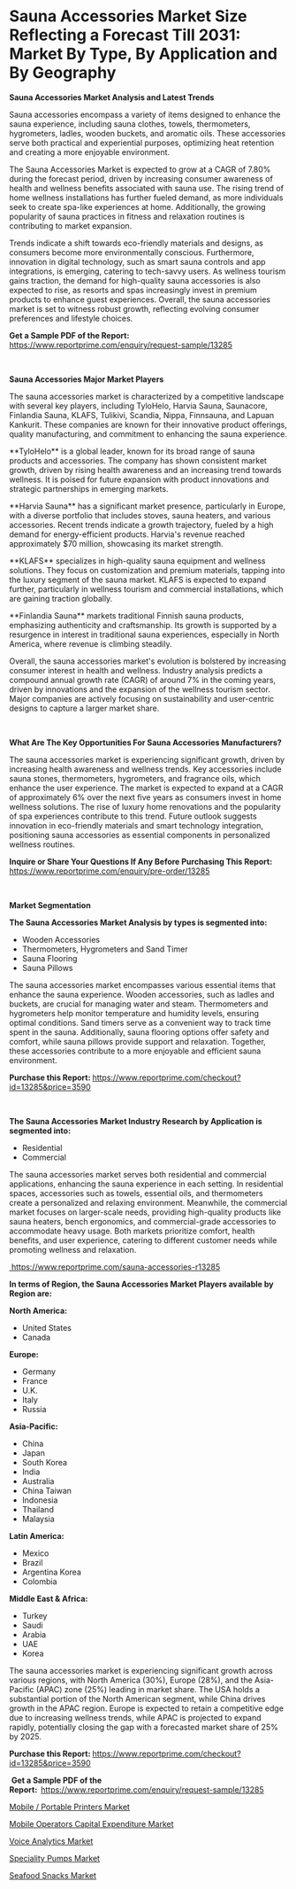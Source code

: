 <p><h1>Sauna Accessories Market Size Reflecting a Forecast Till 2031: Market By Type, By Application and By Geography</h1></p><p><strong>Sauna Accessories Market Analysis and Latest Trends</strong></p>
<p><p>Sauna accessories encompass a variety of items designed to enhance the sauna experience, including sauna clothes, towels, thermometers, hygrometers, ladles, wooden buckets, and aromatic oils. These accessories serve both practical and experiential purposes, optimizing heat retention and creating a more enjoyable environment.</p><p>The Sauna Accessories Market is expected to grow at a CAGR of 7.80% during the forecast period, driven by increasing consumer awareness of health and wellness benefits associated with sauna use. The rising trend of home wellness installations has further fueled demand, as more individuals seek to create spa-like experiences at home. Additionally, the growing popularity of sauna practices in fitness and relaxation routines is contributing to market expansion. </p><p>Trends indicate a shift towards eco-friendly materials and designs, as consumers become more environmentally conscious. Furthermore, innovation in digital technology, such as smart sauna controls and app integrations, is emerging, catering to tech-savvy users. As wellness tourism gains traction, the demand for high-quality sauna accessories is also expected to rise, as resorts and spas increasingly invest in premium products to enhance guest experiences. Overall, the sauna accessories market is set to witness robust growth, reflecting evolving consumer preferences and lifestyle choices.</p></p>
<p><strong>Get a Sample PDF of the Report:&nbsp;</strong> <a href="https://www.reportprime.com/enquiry/request-sample/13285">https://www.reportprime.com/enquiry/request-sample/13285</a></p>
<p>&nbsp;</p>
<p><strong>Sauna Accessories Major Market Players</strong></p>
<p><p>The sauna accessories market is characterized by a competitive landscape with several key players, including TyloHelo, Harvia Sauna, Saunacore, Finlandia Sauna, KLAFS, Tulikivi, Scandia, Nippa, Finnsauna, and Lapuan Kankurit. These companies are known for their innovative product offerings, quality manufacturing, and commitment to enhancing the sauna experience.</p><p>**TyloHelo** is a global leader, known for its broad range of sauna products and accessories. The company has shown consistent market growth, driven by rising health awareness and an increasing trend towards wellness. It is poised for future expansion with product innovations and strategic partnerships in emerging markets.</p><p>**Harvia Sauna** has a significant market presence, particularly in Europe, with a diverse portfolio that includes stoves, sauna heaters, and various accessories. Recent trends indicate a growth trajectory, fueled by a high demand for energy-efficient products. Harvia's revenue reached approximately $70 million, showcasing its market strength.</p><p>**KLAFS** specializes in high-quality sauna equipment and wellness solutions. They focus on customization and premium materials, tapping into the luxury segment of the sauna market. KLAFS is expected to expand further, particularly in wellness tourism and commercial installations, which are gaining traction globally.</p><p>**Finlandia Sauna** markets traditional Finnish sauna products, emphasizing authenticity and craftsmanship. Its growth is supported by a resurgence in interest in traditional sauna experiences, especially in North America, where revenue is climbing steadily.</p><p>Overall, the sauna accessories market's evolution is bolstered by increasing consumer interest in health and wellness. Industry analysis predicts a compound annual growth rate (CAGR) of around 7% in the coming years, driven by innovations and the expansion of the wellness tourism sector. Major companies are actively focusing on sustainability and user-centric designs to capture a larger market share.</p></p>
<p>&nbsp;</p>
<p><strong>What Are The Key Opportunities For Sauna Accessories Manufacturers?</strong></p>
<p><p>The sauna accessories market is experiencing significant growth, driven by increasing health awareness and wellness trends. Key accessories include sauna stones, thermometers, hygrometers, and fragrance oils, which enhance the user experience. The market is expected to expand at a CAGR of approximately 6% over the next five years as consumers invest in home wellness solutions. The rise of luxury home renovations and the popularity of spa experiences contribute to this trend. Future outlook suggests innovation in eco-friendly materials and smart technology integration, positioning sauna accessories as essential components in personalized wellness routines.</p></p>
<p><strong>Inquire or Share Your Questions If Any Before Purchasing This Report:</strong> <a href="https://www.reportprime.com/enquiry/pre-order/13285">https://www.reportprime.com/enquiry/pre-order/13285</a></p>
<p>&nbsp;</p>
<p><strong>Market Segmentation</strong></p>
<p><strong>The Sauna Accessories Market Analysis by types is segmented into:</strong></p>
<p><ul><li>Wooden Accessories</li><li>Thermometers, Hygrometers and Sand Timer</li><li>Sauna Flooring</li><li>Sauna Pillows</li></ul></p>
<p><p>The sauna accessories market encompasses various essential items that enhance the sauna experience. Wooden accessories, such as ladles and buckets, are crucial for managing water and steam. Thermometers and hygrometers help monitor temperature and humidity levels, ensuring optimal conditions. Sand timers serve as a convenient way to track time spent in the sauna. Additionally, sauna flooring options offer safety and comfort, while sauna pillows provide support and relaxation. Together, these accessories contribute to a more enjoyable and efficient sauna environment.</p></p>
<p><strong>Purchase this Report:&nbsp;</strong><a href="https://www.reportprime.com/checkout?id=13285&price=3590">https://www.reportprime.com/checkout?id=13285&price=3590</a></p>
<p>&nbsp;</p>
<p><strong>The Sauna Accessories Market Industry Research by Application is segmented into:</strong></p>
<p><ul><li>Residential</li><li>Commercial</li></ul></p>
<p><p>The sauna accessories market serves both residential and commercial applications, enhancing the sauna experience in each setting. In residential spaces, accessories such as towels, essential oils, and thermometers create a personalized and relaxing environment. Meanwhile, the commercial market focuses on larger-scale needs, providing high-quality products like sauna heaters, bench ergonomics, and commercial-grade accessories to accommodate heavy usage. Both markets prioritize comfort, health benefits, and user experience, catering to different customer needs while promoting wellness and relaxation.</p></p>
<p><a href="https://www.reportprime.com/sauna-accessories-r13285">&nbsp;https://www.reportprime.com/sauna-accessories-r13285</a></p>
<p><strong>In terms of Region, the Sauna Accessories Market Players available by Region are:</strong></p>
<p>
    <p> <strong> North America: </strong>
        <ul>
            <li>United States</li>
            <li>Canada</li>
        </ul>
        </p> 
    <p> <strong> Europe: </strong>
        <ul>
            <li>Germany</li>
            <li>France</li>
            <li>U.K.</li>
            <li>Italy</li>
            <li>Russia</li>
        </ul>
        </p> 
    <p> <strong> Asia-Pacific: </strong>
        <ul>
            <li>China</li>
            <li>Japan</li>
            <li>South Korea</li>
            <li>India</li>
            <li>Australia</li>
            <li>China Taiwan</li>
            <li>Indonesia</li>
            <li>Thailand</li>
            <li>Malaysia</li>
        </ul>
        </p> 
    <p> <strong> Latin America: </strong>
        <ul>
            <li>Mexico</li>
            <li>Brazil</li>
            <li>Argentina Korea</li>
            <li>Colombia</li>
        </ul>
        </p> 
    <p> <strong> Middle East & Africa: </strong>
        <ul>
            <li>Turkey</li>
            <li>Saudi</li>
            <li>Arabia</li>
            <li>UAE</li>
            <li>Korea</li>
        </ul>
    </p>
    </p>
<p><p>The sauna accessories market is experiencing significant growth across various regions, with North America (30%), Europe (28%), and the Asia-Pacific (APAC) zone (25%) leading in market share. The USA holds a substantial portion of the North American segment, while China drives growth in the APAC region. Europe is expected to retain a competitive edge due to increasing wellness trends, while APAC is projected to expand rapidly, potentially closing the gap with a forecasted market share of 25% by 2025.</p></p>
<p><strong>Purchase this Report: </strong><a href="https://www.reportprime.com/checkout?id=13285&price=3590">https://www.reportprime.com/checkout?id=13285&price=3590</a></p>
<p>&nbsp;<strong>Get a Sample PDF of the Report:&nbsp;&nbsp;</strong><a href="https://www.reportprime.com/enquiry/request-sample/13285">https://www.reportprime.com/enquiry/request-sample/13285</a></p>
<p><strong></strong></p>
<p><p><a href="https://medium.com/@jeniw10236654655/the-market-study-covers-the-mobile-portable-printers-market-across-various-segments-d281e44046e3">Mobile / Portable Printers Market</a></p><p><a href="https://medium.com/@jeniw10236654655/the-global-mobile-operators-capital-expenditure-market-identifies-drivers-restraints-9666dbcc2c21">Mobile Operators Capital Expenditure Market</a></p><p><a href="https://www.linkedin.com/pulse/unveiling-market-trends-global-voice-analytics-growth-regional-k933f?trackingId=R1fOUlRRREWXN217PzqQWA%3D%3D">Voice Analytics Market</a></p><p><a href="https://www.linkedin.com/pulse/speciality-pumps-market-size-type-centrifugalreciprocatingrotarydiaphragm-wctic?trackingId=swrXbLD3T3qGhGnLGVF7uQ%3D%3D">Speciality Pumps Market</a></p><p><a href="https://issuu.com/reportprime-2/docs/seafood-snacks-market-size-2030.ppt_da13df6dc99bc7">Seafood Snacks Market</a></p></p>
